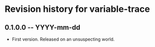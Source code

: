 # Revision history for variable-trace

## 0.1.0.0 -- YYYY-mm-dd

* First version. Released on an unsuspecting world.
